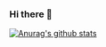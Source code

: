 ### Hi there 👋
[![Anurag's github stats](https://github-readme-stats.vercel.app/api?username=wellflat)](https://github.com/wellflat)
<!--[![Top Langs](https://github-readme-stats.vercel.app/api/top-langs/?username=wellflat&layout=compact)](https://github.com/wellflat)-->
<!--
**wellflat/wellflat** is a ✨ _special_ ✨ repository because its `README.md` (this file) appears on your GitHub profile.

Here are some ideas to get you started:

- 🔭 I’m currently working on ...
- 🌱 I’m currently learning ...
- 👯 I’m looking to collaborate on ...
- 🤔 I’m looking for help with ...
- 💬 Ask me about ...
- 📫 How to reach me: ...
- 😄 Pronouns: ...
- ⚡ Fun fact: ...
-->
